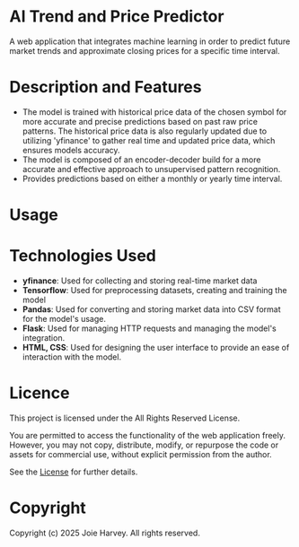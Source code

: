 # AI Trend and Price Predictor #

A web application that integrates machine learning in order to predict future market trends and approximate closing prices for a specific time interval.

# Description and Features #

- The model is trained with historical price data of the chosen symbol for more accurate and precise predictions based on past raw price patterns. The historical price data is also regularly updated due to utilizing 'yfinance' to gather real time and updated price data, which ensures models accuracy.
- The model is composed of an encoder-decoder build for a more accurate and effective approach to unsupervised pattern recognition.
- Provides predictions based on either a monthly or yearly time interval.

# Usage #



# Technologies Used #
- **yfinance**: Used for collecting and storing real-time market data
- **Tensorflow**: Used for preprocessing datasets, creating and training the model
- **Pandas**: Used for converting and storing market data into CSV format for the model's usage.
- **Flask**: Used for managing HTTP requests and managing the model's integration.
- **HTML, CSS**: Used for designing the user interface to provide an ease of interaction with the model.


# Licence #

This project is licensed under the All Rights Reserved License.

You are permitted to access the functionality of the web application freely. However, you may not copy, distribute, modify, or repurpose the code or assets for commercial use, without explicit permission from the author.

See the [License](./LICENSE.txt) for further details.

# Copyright #

Copyright (c) 2025 Joie Harvey. All rights reserved.


  



